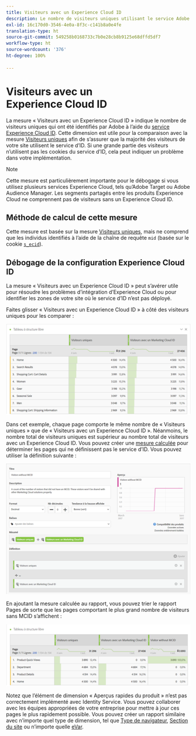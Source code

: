 ```yaml
---
title: Visiteurs avec un Experience Cloud ID
description: Le nombre de visiteurs uniques utilisant le service Adobe Experience Cloud ID.
exl-id: 16c170d0-3546-4e0a-8f3c-c141b8a0e4fe
translation-type: ht
source-git-commit: 549258b0168733c7b0e28cb8b9125e68dffd5df7
workflow-type: ht
source-wordcount: '376'
ht-degree: 100%

---
```


# Visiteurs avec un Experience Cloud ID

La mesure « Visiteurs avec un Experience Cloud ID » indique le nombre de visiteurs uniques qui ont été identifiés par Adobe à l’aide du [service Experience Cloud ID](https://docs.adobe.com/content/help/fr-FR/id-service/using/home.html). Cette dimension est utile pour la comparaison avec la mesure [Visiteurs uniques](unique-visitors.md) afin de s’assurer que la majorité des visiteurs de votre site utilisent le service d’ID. Si une grande partie des visiteurs n’utilisent pas les cookies du service d’ID, cela peut indiquer un problème dans votre implémentation.

>[!NOTE]
>
>Cette mesure est particulièrement importante pour le débogage si vous utilisez plusieurs services Experience Cloud, tels qu’Adobe Target ou Adobe Audience Manager. Les segments partagés entre les produits Experience Cloud ne comprennent pas de visiteurs sans un Experience Cloud ID.

## Méthode de calcul de cette mesure

Cette mesure est basée sur la mesure [Visiteurs uniques](unique-visitors.md), mais ne comprend que les individus identifiés à l’aide de la chaîne de requête `mid` (basée sur le cookie [`s_ecid`](https://docs.adobe.com/content/help/fr-FR/core-services/interface/ec-cookies/cookies-analytics.html)).

## Débogage de la configuration Experience Cloud ID

La mesure « Visiteurs avec un Experience Cloud ID » peut s’avérer utile pour résoudre les problèmes d’intégration d’Experience Cloud ou pour identifier les zones de votre site où le service d’ID n’est pas déployé.

Faites glisser « Visiteurs avec un Experience Cloud ID » à côté des visiteurs uniques pour les comparer :

![Comparaison avec les visiteurs uniques](assets/metric-mcvid1.png)

Dans cet exemple, chaque page comporte le même nombre de « Visiteurs uniques » que de « Visiteurs avec un Experience Cloud ID ». Néanmoins, le nombre total de visiteurs uniques est supérieur au nombre total de visiteurs avec un Experience Cloud ID. Vous pouvez créer une [mesure calculée](../c-calcmetrics/cm-overview.md) pour déterminer les pages qui ne définissent pas le service d’ID. Vous pouvez utiliser la définition suivante :

![Définition de la mesure calculée](assets/metric-mcvid2.png)

En ajoutant la mesure calculée au rapport, vous pouvez trier le rapport Pages de sorte que les pages comportant le plus grand nombre de visiteurs sans MCID s’affichent :

![Pages sans service d’ID](assets/metric-mcvid3.png)

Notez que l’élément de dimension « Aperçus rapides du produit » n’est pas correctement implémenté avec Identity Service. Vous pouvez collaborer avec les équipes appropriées de votre entreprise pour mettre à jour ces pages le plus rapidement possible. Vous pouvez créer un rapport similaire avec n’importe quel type de dimension, tel que [Type de navigateur](../dimensions/browser-type.md), [Section du site](../dimensions/site-section.md) ou n’importe quelle [eVar](../dimensions/evar.md).
